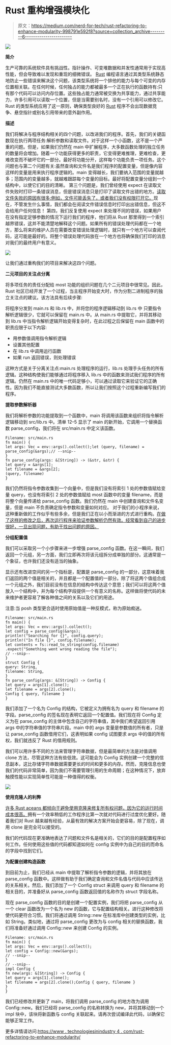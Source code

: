 # Rust 重构增强模块化

> 原文：<https://medium.com/nerd-for-tech/rust-refactoring-to-enhance-modularity-998791e592f8?source=collection_archive---------6----------------------->

![](img/a1fbf0598a8285fa3415b30c6f86525c.png)

**简介**

生产可靠的系统软件具有挑战性。指针操作、可变堆数据和并发性通常用于实现高性能，但会导致难以发现和重现的细微错误。 [Rust](https://www.technologiesinindustry4.com/) 编程语言通过其类型系统静态地防止一些错误来解决这个问题，该类型系统将一个排他的能力与每个可变的内存位置相关联。在任何时候，任何独占的能力都被最多一个正在执行的函数持有:只有那个代码可以访问内存位置。这些独占能力通常被交换为共享能力，通过共享能力，许多引用可以读取一个位置，但是当需要别名时，没有一个引用可以修改它。Rust 的类型系统应用了这一原则，确保类型良好的 [Rust](https://www.technologiesinindustry4.com/) 程序不会出现数据竞争、悬空指针或别名引用带来的意外副作用。

**描述**

我们将解决与程序结构相关的四个问题，以改进我们的程序。首先，我们的关键函数现在执行两项任务:解析参数和读取文件。对于这样一个小函数，这不是一个严重的问题。但是，如果我们仍然在 main 中扩展程序，大多数函数处理的独立任务的数量将会增加。随着一个功能获得更多的职责，它变得更难推理，更难检查，更难改变而不破坏它的一部分。最好将功能分开，这样每个功能负责一项任务。这个问题也与第二个问题有关:虽然查询和文件名是我们程序的配置变量，但是像内容这样的变量是用来执行程序逻辑的。main 变得越长，我们要纳入范围的变量就越多；范围内的变量越多，就越难跟踪每个变量的目标。最好将配置变量分组到一个结构中，以使它们的目的清晰。
第三个问题是，我们曾经使用 expect 在读取文件失败时打印一条错误消息，但是错误消息只是打印了读取文件出错的地方。[读取文件失败的原因有很多:例如，文件可能丢失了，或者我们没有权限打开它。](https://www.technologiesinindustry4.com/)现在，不管发生什么事情，我们都会在阅读文件错误信息时打印出出错信息，但这不会给用户任何信息！
第四，我们反复使用 expect 来处理不同的错误，如果用户在没有指定足够参数的情况下运行我们的程序，他们将从 Rust 那里得到一个索引越界错误，这并不能清楚地解释这个问题。如果所有的错误处理代码都在一个地方，那么将来的维护人员在需要改变错误处理逻辑时，就只有一个地方可以查阅代码，这可能是最好的。将整个错误处理代码放在一个地方也将确保我们打印的消息对我们的最终用户有意义。

![](img/04b613366776e37ef5906b6525fdd330.png)

让我们通过重构我们的项目来解决这四个问题。

**二元项目的关注点分离**

将多项任务的责任分配给 most 功能的组织问题在几个二元项目中很常见。因此，Rust 社区已经开发了一个过程，当主程序开始变大时，作为分割二进制程序的独立关注点的建议。该方法具有后续步骤:

将程序分发到 main.rs 和 lib.rs 中，并将您的程序逻辑移动到 lib.rs 中
只要指令解析逻辑很少，它就可以保留在 main.rs 中。从 main.rs 中提取它，并将其移动到 lib.rs 中当指令解析逻辑开始变得复杂时，在此过程之后保留在 main 函数中的职责应限于以下内容:

*   用参数值调用指令解析逻辑
*   设置其他配置
*   在 lib.rs 中调用运行函数
*   如果 run 返回错误，则处理错误

这种方式是关于分离关注点:main.rs 处理程序的运行，lib.rs 处理手头任务的所有逻辑。这种结构使我们能够通过将程序移入 lib.rs 中的函数来测试我们程序的所有逻辑。仍然在 main.rs 中的唯一代码足够小，可以通过读取它来验证它的正确性。因为我们不能直接测试大多数函数，所以让我们按照这个过程重新编写我们的程序。

**提取参数解析器**

我们将解析参数的功能提取到一个函数中，main 将调用该函数来组织将指令解析逻辑移动到 src/lib.rs 中。清单 12–5 显示了 main 的新开始，它调用一个替换函数 parse_config，我们将在 src/main.rs 中定义该函数。

```
Filename: src/main.rs
fn main() {
let args: Vec = env::args().collect();let (query, filename) = parse_config(&args);// --snip--
}
fn parse_config(args: &[String]) -> (&str, &str) {
let query = &args[1];
let filename = &args[2];
(query, filename)
}
```

我们仍然将指令参数收集到一个向量中，但是我们没有将索引 1 处的参数值赋给变量 query，也没有将索引 2 处的参数值赋给 most 函数中的变量 filename，而是将整个向量传递给 parse_config 函数。我们仍然在 main 中创建查询和文件名变量，但是 main 不负责确定指令参数和变量如何对应。
对于我们的小程序来说，这种重新做的工作似乎有些多余，但是我们正在以小而渐进的方式进行重构。[在做了这样的修改之后，再次运行程序来验证参数解析仍然有效。经常看到自己的进步很好，一旦出现问题，有助于找出问题的原因。](https://www.technologiesinindustry4.com/)

**分组配置值**

我们可以采取另一个小步骤来进一步增强 parse_config 函数。在这一瞬间，我们返回一个元组，另一方面，我们立即再次将该元组拆分成单独的部分。这通常是一个象征，也许我们还没有适当的抽象。

显示还有改进空间的另一个指标是，配置是 parse_config 的一部分，这意味着我们返回的两个值是相关的，并且都是一个配置值的一部分。除了将这两个值组合成一个元组之外，我们目前没有在信息的结构中传达这个意思；我们可以将这两个值放入一个结构中，并为每个结构字段提供一个有意义的名称。这样做将使代码的未来维护者更容易了解各种值之间的关系以及它们的用途。

注意:当 posh 类型更合适时使用原始值是一种反模式，称为原始痴迷。

```
Filename: src/main.rs
fn main() {
let args: Vec = env::args().collect();
let config = parse_config(&args);
println!("Searching for {}", config.query);
println!("In file {}", config.filename);
let contents = fs::read_to_string(config.filename)
.expect("Something went wrong reading the file");
// --snip--
}
struct Config {
query: String,
filename: String,
}
fn parse_config(args: &[String]) -> Config {
let query = args[1].clone();
let filename = args[2].clone();
Config { query, filename }
}
```

我们添加了一个名为 Config 的结构，它被定义为拥有名为 query 和 filename 的字段。parse_config 的签名现在表明它返回一个配置值。我们现在将 Config 定义为在 parse_config 的主体中包含自己的字符串值，其中我们希望返回引用 args 中的字符串值的字符串片段。main 中的 args 变量是参数值的所有者，只是让 parse_config 函数借用它们，这表明如果 config 试图要求 args 中的值的所有权，我们就违反了 Rust 的借用规则。

我们可以用许多不同的方法来管理字符串数据，但是最简单的方法是对值调用 clone 方法，尽管这种方法有些低效。这可能会为 Config 实例创建一个完整的信息副本，这比存储字符串数据需要更长的时间和更多的内存。然而，克隆信息也使我们的代码非常简单，因为我们不需要管理引用的生命周期；在这种情况下，放弃触摸性能以实现简单性可能是一种值得的权衡。

![](img/1d7a4d69c38fded749711d12e819276d.png)

**使用克隆人的利弊**

[许多 Rust aceans 都倾向于避免使用克隆来修复所有权问题，因为它的运行时间成本很高。](https://www.technologiesinindustry4.com/)拥有一个效率稍低的工作程序比第一次就对代码进行过度优化要好。随着我们对 Rust 越来越有经验，从最有效的解决方案开始会更容易，除了现在，调用 clone 是完全可以接受的。

我们的代码现在更准确地表达了问题和文件名是相关的，它们的目的是配置程序如何工作。任何使用这些值的代码都知道如何在 config 实例中为自己的目的而命名的字段中找到它们。

**为配置创建构造函数**

到目前为止，我们已经从 main 中提取了解析指令参数的逻辑，并将其放在 parse_config 函数中。这样做有助于我们确定查询和文件名值与代码中应该传达的关系相关。然后，我们添加了一个 Config struct 来调用 query 和 filename 的相关目的，并准备好从 parse_config 函数返回值的名称作为 struct 字段名称。

现在 parse_config 函数的目的是创建一个配置实例，我们将把 parse_config 从一个 clear 函数改为一个名为 new 的函数，它与配置结构相关。进行这种修改将使代码更符合习惯。我们将通过调用 String::new 在标准库中创建类型的实例，比如 String。类似地，通过将 parse_config 更改为与 config 相关的替换函数，我们将准备好通过调用 Config::new 来创建 Config 的实例。

```
Filename: src/main.rs
fn main() {
let args: Vec = env::args().collect();
let config = Config::new(&args);
// --snip--
}
// --snip--
impl Config {
fn new(args: &[String]) -> Config {
let query = args[1].clone();
let filename = args[2].clone();Config { query, filename }
}
}
```

我们已经修改并更新了 main，将我们调用 parse_config 的地方改为调用 Config::new。我们已经将 parse_config 的名称转换为 new，并将其移动到一个 impl 块中，该块将新函数与 config 关联起来。请再次尝试编译此代码，以确保它能够正常工作。

更多详情请访问:[https://www . technologiesinindustry 4 . com/rust-refactoring-to-enhance-modularity/](https://www.technologiesinindustry4.com/rust-refactoring-to-enhance-modularity/)